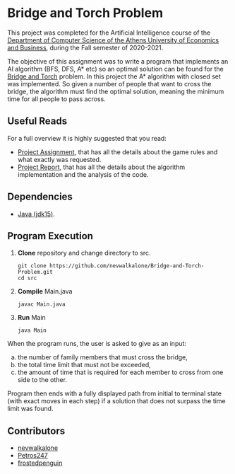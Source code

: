 # Bridge and Torch Problem

This project was completed for the Artificial Intelligence course of the [Department of Computer Science of the Athens University of Economics and Business](https://www.dept.aueb.gr/el/cs), during the Fall semester of 2020-2021.

The objective of this assignment was to write a program that implements an AI algorithm (BFS, DFS, A* etc) so an optimal solution can be found for the [Bridge and Torch](https://en.wikipedia.org/wiki/Bridge_and_torch_problem) problem. In this project the A* algorithm with closed set was implemented. So given a number of people that want to cross the bridge, the algorithm must find the optimal solution, meaning the minimum time for all people to pass across.


## Useful Reads

For a full overview it is highly suggested that you read:

- [Project Assignment](https://github.com/nevwalkalone/Bridge-and-Torch-Problem/blob/main/assignment-report/project-assignment.pdf), that has all the details about the game rules and what exactly was requested.
- [Project Report](https://github.com/nevwalkalone/Bridge-and-Torch-Problem/blob/main/assignment-report/project-report.pdf), that has all the details about the algorithm implementation and the analysis of the code.

## Dependencies

- [Java (jdk15)](https://www.oracle.com/java/technologies/javase/jdk15-archive-downloads.html).


## Program Execution

1. **Clone** repository and change directory to src.

   ```console
   git clone https://github.com/nevwalkalone/Bridge-and-Torch-Problem.git
   cd src
   ```

2. **Compile** Main.java

   ```console
   javac Main.java
   ```

3. **Run** Main

   ```console
   java Main
   ```

When the program runs, the user is asked to give as an input:

<ol type="a">
  <li>the number of family members that must cross the bridge,</li>
  <li>the total time limit that must not be exceeded, </li>
  <li>the amount of time that is required for each member to cross from one side to the other. 
</li>
</ol>

Program then ends with a fully displayed path from initial to terminal state (with exact moves in each step) if a solution that does not surpass the time limit was found.


## Contributors
* [nevwalkalone](https://github.com/nevwalkalone)
* [Petros247](https://github.com/Petros247)
* [frostedpenguin](https://github.com/frostedpenguin)
